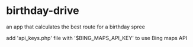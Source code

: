 # birthday-drive

an app that calculates the best route for a birthday spree

add 'api_keys.php' file with '$BING_MAPS_API_KEY' to use Bing maps API
